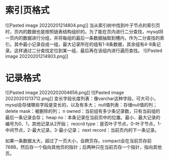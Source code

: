 # 索引页格式
![[Pasted image 20220201214804.png]]
当从索引树中找到叶子节点的索引页时，页内的数据也是按照链表结构组织的。为了能在页内进行二分查找，mysql将一页内的数据进行分组，并将每组的最后一条数据抽取到槽内，作为二分查找的索引。其中最小记录自成一组，最大记录所在的组有1-8条数据，其余组有4-8条记录。这样通过二分查找定位到某一组，最后再在该组内进行遍历查找。
![[Pasted image 20220201214903.png]]
# 记录格式
![[Pasted image 20220202004656.png]]
![[Pasted image 20220201213712.png]]
变长字段长度列表：像varchar这种字段，可大可小，mysql会存储哪些字段是变长的，以及有多大；
null值列表：存储null值的列；
delete mask：被删除的列；
n owned：当前组有多少条记录数，只有当前组的最后一条记录会存；
heap no：本条记录在当前页中的位置。最小、最大记录的编号为0、1，其他记录从2开始；
reocrd type：是否叶子节点，0-叶子节点，1-中间节点，2-最大记录，3-最小记录；
next record：当前页内的下一条记录。

如果一条数据太大，超过了一页大小，会跨页存。compact会在当前页存前768B，然后存一个指向其他页的指针；后两种只在当前页存一个指针，指向其他页。

